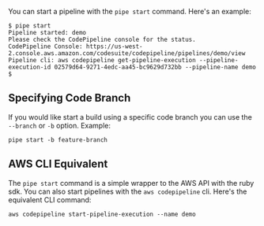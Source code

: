 You can start a pipeline with the `pipe start` command. Here's an example:

    $ pipe start
    Pipeline started: demo
    Please check the CodePipeline console for the status.
    CodePipeline Console: https://us-west-2.console.aws.amazon.com/codesuite/codepipeline/pipelines/demo/view
    Pipeline cli: aws codepipeline get-pipeline-execution --pipeline-execution-id 02579d64-9271-4edc-aa45-bc9629d732bb --pipeline-name demo
    $

## Specifying Code Branch

If you would like start a build using a specific code branch you can use the `--branch` or `-b` option.  Example:

    pipe start -b feature-branch

## AWS CLI Equivalent

The `pipe start` command is a simple wrapper to the AWS API with the ruby sdk. You can also start pipelines with the `aws codepipeline` cli.  Here's the equivalent CLI command:

    aws codepipeline start-pipeline-execution --name demo
